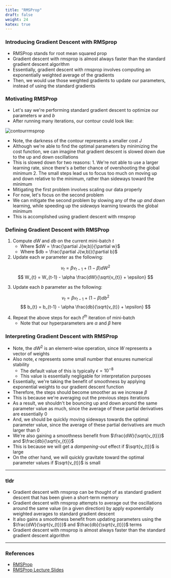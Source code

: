 ```yaml
---
title: "RMSProp"
draft: false
weight: 24
katex: true
---
```


### Introducing Gradient Descent with RMSprop
- RMSProp stands for root mean squared prop
- Gradient descent with rmsprop is almost always faster than the standard gradient descent algorithm
- Essentially, gradient descent with rmsprop involves computing an exponentially weighted average of the gradients
- Then, we would use those weighted gradients to update our parameters, instead of using the standard gradients

### Motivating RMSProp
- Let's say we're performing standard gradient descent to optimize our parameters $w$ and $b$
- After running many iterations, our contour could look like:

![contourrmsprop](/img/unnormalized_contour.svg)

- Note, the darkness of the contour represents a smaller cost $J$
- Although we're able to find the optimal parameters by minimizing the cost function, we can imagine that gradient descent is slowed down due to the up and down oscillations
- This is slowed down for two reasons:
        1. We're not able to use a larger learning rate, since there's a better chance of overshooting the global minimum
        2. The small steps lead us to focus too much on moving up and down relative to the minimum, rather than sideways toward the minimum
- Mitigating the first problem involves scaling our data properly
- For now, let's focus on the second problem
- We can mitigate the second problem by slowing any of the *up and down* learning, while speeding up the *sideways* learning towards the global minimum
- This is accomplished using gradient descent with rmsprop

### Defining Gradient Descent with RMSProp
1. Compute $dW$ and $db$ on the current mini-batch $t$
	- Where $dW = \frac{\partial J(w,b)}{\partial w}$
	- Where $db = \frac{\partial J(w,b)}{\partial b}$
2. Update each $w$ parameter as the following:

$$ v_{t} = \beta v_{t-1} + (1-\beta)dW^{2} $$
$$ W_{t} = W_{t-1} - \alpha \frac{dW}{\sqrt{v_{t}} + \epsilon} $$

3. Update each $b$ parameter as the following:

$$ v_{t} = \beta v_{t-1} + (1-\beta)db^{2} $$
$$ b_{t} = b_{t-1} - \alpha \frac{db}{\sqrt{v_{t}} + \epsilon} $$

4. Repeat the above steps for each $t^{th}$ iteration of mini-batch
	- Note that our hyperparameters are $\alpha$ and $\beta$ here

### Interpreting Gradient Descent with RMSProp
- Note, the $dW^{2}$ is an element-wise operation, since $W$ represents a vector of weights
- Also note, $\epsilon$ represents some small number that ensures numerical stability
	- The default value of this is typically $\epsilon = 10^{-8}$
	- This value is essentially negligable for interpretation purposes
- Essentially, we're taking the benefit of smoothness by applying exponential weights to our gradient descent function
- Therefore, the steps should become smoother as we increase $\beta$
- This is because we're averaging out the previous steps iterations
- As a result, we shouldn't be bouncing up and down around the same parameter value as much, since the average of these partial derivatives are essentially $0$
- And, we should be quickly moving sideways towards the optimal parameter value, since the average of these partial derivatives are much larger than $0$
- We're also gaining a smoothness benefit from $\frac{dW}{\sqrt{v_{t}}}$ and $\frac{db}{\sqrt{v_{t}}}$
- This is because we will get a *dampening-out* effect if $\sqrt{v_{t}}$ is large
- On the other hand, we will quickly gravitate toward the optimal parameter values if $\sqrt{v_{t}}$ is small

---

### tldr
- Gradient descent with rmsprop can be thought of as standard gradient descent that has been given a short-term memory
- Gradient descent with rmsprop attempts to average out the oscillations around the same value (in a given direction) by apply exponentially weighted averages to standard gradient descent
- It also gains a smoothness benefit from updating parameters using the $\frac{dW}{\sqrt{v_{t}}}$ and $\frac{db}{\sqrt{v_{t}}}$ terms
- Gradient descent with rmsprop is almost always faster than the standard gradient descent algorithm

---

### References
- [RMSProp](https://www.youtube.com/watch?v=_e-LFe_igno&list=PLkDaE6sCZn6Hn0vK8co82zjQtt3T2Nkqc&index=21)
- [RMSProp Lecture Slides](https://www.cs.toronto.edu/~tijmen/csc321/slides/lecture_slides_lec6.pdf)
